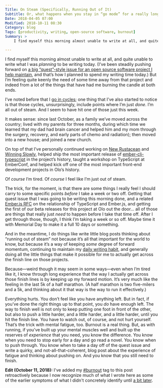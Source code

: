 ```yaml
---
Title: On Steam (Specifically, Running Out of It)
Subtitle: Or, what happens when you stay in “go mode” for a really long time.
Date: 2018-04-05 07:00
Modified: 2018-10-11 08:30
Category: blog
Tags: [productivity, writing, open-source software, burnout]
Summary: >
    I find myself this morning almost unable to write at all, and quite unable to write what I was planning to be writing today. I’m all out of steam.

---
```


I find myself this morning almost unable to write at all, and quite unable to write what I was *planning* to be writing today. (I’ve been steadily pushing forward on [a big “quest”-style issue for an open source software project I help maintain](https://github.com/typed-ember/ember-typings/issues/14), and that’s how I planned to spend my writing time today.) But I’m feeling quite keenly the need of some time away from that project and indeed from a lot of the things that have had me burning the candle at both ends.

I’ve noted before that I [go in cycles](http://v4.chriskrycho.com/2018/intentional-cyclicality.html); one thing that I’ve also started to notice is that those cycles, unsurprisingly, include points where I’m just *done*. I’m all out of steam. And I seem to have hit one of those just this week.

It makes sense: since last October, as a family we’ve moved across the country; lived with my parents for three months, during which time we learned that my dad had brain cancer and helped him and my mom through the surgery, recovery, and early parts of chemo and radiation); then moved into a new house; and joined a new church.

On top of that I’ve personally continued working on [New Rustacean](https://newrustacean.com) and [Winning Slowly](https://winningslowly.org), helped ship the most important release of [ember-cli-typescript](https://github.com/typed-ember/ember-cli-typescript) in the project’s history, taught a workshop on TypeScript at EmberConf, and helped kick off one of the most important front-end development projects in Olo’s history.

Of *course* I’m tired. Of *course* I feel like I’m just out of steam.

The trick, for the moment, is that there are some things I really feel I should carry to some specific points *before* I take a week or two off. Getting that quest issue that I was going to be writing this morning done, and a related [Ember.js RFC](https://github.com/emberjs/rfcs) on the relationship of TypeScript and Ember.js, and getting the first of our beta releases for this project at Olo out the door… all of those are things that really just *need* to happen before I take that time off. After I get through those, though, I think I’m taking a week or so off. Maybe time it with Memorial Day to make it a full 10 days or something.

And in the meantime, I do things like write little blog posts thinking about “running out of steam” not because it’s all that important for the world to know, but because it’s a way of keeping *some* degree of forward momentum, continuing to maintain my [daily writing habit](http://v4.chriskrycho.com/2017/momentum.html), and generally doing all the little things that make it possible for me to actually get across the finish line on those projects.

Because—weird though it may seem in some ways—even when I’m tired like it, I know through long experience that the way I actually get across those finish lines is by keeping up my forward motion. It’s very much like the feeling in the last 5k of a half marathon. (A half marathon is two five-milers and a 5k, and thinking about it that way is the way to run it effectively.)

Everything hurts. You don’t feel like you have anything left. But in fact, if you’ve done the right things up to that point, you *do* have enough left. The way to finish well is not only to keep putting one foot in front of the other, but also to push a little harder, and a little harder, and a little harder, until you hit the finish line. You have to watch out, of course, and not hurt yourself. That’s the trick with mental fatigue, too. Burnout is a real thing. But, as with running, if you’ve built up your mental muscles well and built up the reserves of *experience* that you need, you know the difference. You know when you need to stop early for a day and go read a novel. You know when to push through. You know when to take a day off of the quest issue and write a quirky, and not-all-that-coherent, blog post about the experience of fatigue and thinking about pushing on. And you know that you still need to finish.

**Edit (October 11, 2018):** I've added my [#burnout] tag to this post retroactively because I now recognize much of what I wrote here as some of the earlier symptoms of what I didn't concretely identify until [a bit later][post].

[#burnout]: https://v4.chriskrycho.com/burnout/
[post]: https://v4.chriskrycho.com/2018/some-mild-burnout.html
